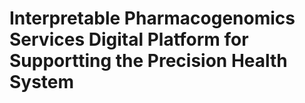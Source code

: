# Interpretable Pharmacogenomics Services Digital Platform for Supportting the Precision Health System

